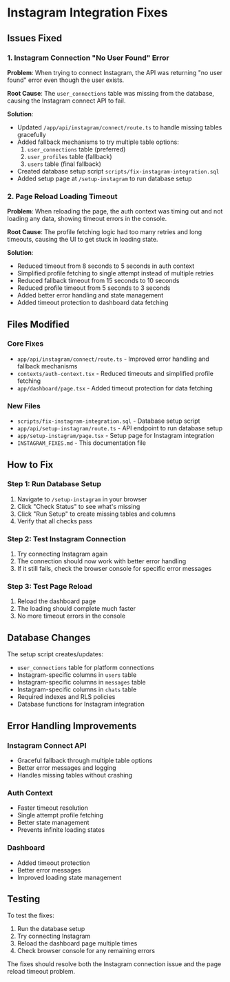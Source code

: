 # Instagram Integration Fixes

## Issues Fixed

### 1. Instagram Connection "No User Found" Error

**Problem**: When trying to connect Instagram, the API was returning "no user found" error even though the user exists.

**Root Cause**: The `user_connections` table was missing from the database, causing the Instagram connect API to fail.

**Solution**: 
- Updated `/app/api/instagram/connect/route.ts` to handle missing tables gracefully
- Added fallback mechanisms to try multiple table options:
  1. `user_connections` table (preferred)
  2. `user_profiles` table (fallback)
  3. `users` table (final fallback)
- Created database setup script `scripts/fix-instagram-integration.sql`
- Added setup page at `/setup-instagram` to run database setup

### 2. Page Reload Loading Timeout

**Problem**: When reloading the page, the auth context was timing out and not loading any data, showing timeout errors in the console.

**Root Cause**: The profile fetching logic had too many retries and long timeouts, causing the UI to get stuck in loading state.

**Solution**:
- Reduced timeout from 8 seconds to 5 seconds in auth context
- Simplified profile fetching to single attempt instead of multiple retries
- Reduced fallback timeout from 15 seconds to 10 seconds
- Reduced profile timeout from 5 seconds to 3 seconds
- Added better error handling and state management
- Added timeout protection to dashboard data fetching

## Files Modified

### Core Fixes
- `app/api/instagram/connect/route.ts` - Improved error handling and fallback mechanisms
- `contexts/auth-context.tsx` - Reduced timeouts and simplified profile fetching
- `app/dashboard/page.tsx` - Added timeout protection for data fetching

### New Files
- `scripts/fix-instagram-integration.sql` - Database setup script
- `app/api/setup-instagram/route.ts` - API endpoint to run database setup
- `app/setup-instagram/page.tsx` - Setup page for Instagram integration
- `INSTAGRAM_FIXES.md` - This documentation file

## How to Fix

### Step 1: Run Database Setup
1. Navigate to `/setup-instagram` in your browser
2. Click "Check Status" to see what's missing
3. Click "Run Setup" to create missing tables and columns
4. Verify that all checks pass

### Step 2: Test Instagram Connection
1. Try connecting Instagram again
2. The connection should now work with better error handling
3. If it still fails, check the browser console for specific error messages

### Step 3: Test Page Reload
1. Reload the dashboard page
2. The loading should complete much faster
3. No more timeout errors in the console

## Database Changes

The setup script creates/updates:
- `user_connections` table for platform connections
- Instagram-specific columns in `users` table
- Instagram-specific columns in `messages` table  
- Instagram-specific columns in `chats` table
- Required indexes and RLS policies
- Database functions for Instagram integration

## Error Handling Improvements

### Instagram Connect API
- Graceful fallback through multiple table options
- Better error messages and logging
- Handles missing tables without crashing

### Auth Context
- Faster timeout resolution
- Single attempt profile fetching
- Better state management
- Prevents infinite loading states

### Dashboard
- Added timeout protection
- Better error messages
- Improved loading state management

## Testing

To test the fixes:
1. Run the database setup
2. Try connecting Instagram
3. Reload the dashboard page multiple times
4. Check browser console for any remaining errors

The fixes should resolve both the Instagram connection issue and the page reload timeout problem.
